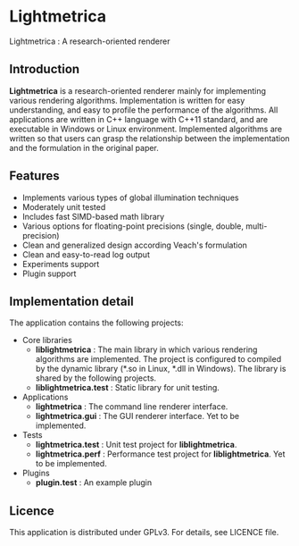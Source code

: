 
Lightmetrica
====================

Lightmetrica : A research-oriented renderer

Introduction
--------------------

**Lightmetrica** is a research-oriented renderer mainly for implementing various rendering algorithms. Implementation is written for easy understanding, and easy to profile the performance of the algorithms. All applications are written in C++ language with C++11 standard, and are executable in Windows or Linux environment. Implemented algorithms are written so that users can grasp the relationship between the implementation and the formulation in the original paper.

Features
--------------------

- Implements various types of global illumination techniques
- Moderately unit tested
- Includes fast SIMD-based math library
- Various options for floating-point precisions (single, double, multi-precision)
- Clean and generalized design according Veach's formulation
- Clean and easy-to-read log output
- Experiments support
- Plugin support
<!--- Blender plugin-->

<!--
How to build
--------------------

### Windows

### Linux
-->

Implementation detail
--------------------

The application contains the following projects:

- Core libraries
  - **liblightmetrica** : The main library in which various rendering algorithms are implemented. The project is configured to compiled by the dynamic library (*.so in Linux, *.dll in Windows). The library is shared by the following projects.
  - **liblightmetrica.test** : Static library for unit testing.
- Applications
  - **lightmetrica** : The command line renderer interface.
  - **lightmetrica.gui** : The GUI renderer interface. Yet to be implemented.
- Tests
  - **lightmetrica.test** : Unit test project for **liblightmetrica**.
  - **lightmetrica.perf** : Performance test project for **liblightmetrica**. Yet to be implemented.
- Plugins
  - **plugin.test** : An example plugin 

Licence
--------------------

This application is distributed under GPLv3. For details, see LICENCE file.
